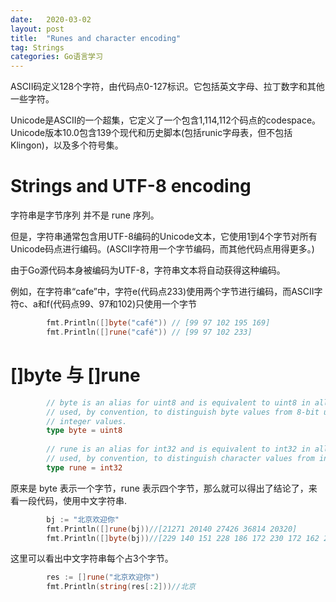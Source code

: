 ```yaml
---
date:   2020-03-02
layout: post
title:  "Runes and character encoding"
tag: Strings
categories: Go语言学习 
---
```


ASCII码定义128个字符，由代码点0-127标识。它包括英文字母、拉丁数字和其他一些字符。

Unicode是ASCII的一个超集，它定义了一个包含1,114,112个码点的codespace。Unicode版本10.0包含139个现代和历史脚本(包括runic字母表，但不包括Klingon)，以及多个符号集。


# Strings and UTF-8 encoding

字符串是字节序列 并不是 rune 序列。

但是，字符串通常包含用UTF-8编码的Unicode文本，它使用1到4个字节对所有Unicode码点进行编码。(ASCII字符用一个字节编码，而其他代码点用得更多。)

由于Go源代码本身被编码为UTF-8，字符串文本将自动获得这种编码。

例如，在字符串“cafe”中，字符e(代码点233)使用两个字节进行编码，而ASCII字符c、a和f(代码点99、97和102)只使用一个字节

```go
		fmt.Println([]byte("café")) // [99 97 102 195 169]
		fmt.Println([]rune("café")) // [99 97 102 233]
```


# []byte 与 []rune
```go
		// byte is an alias for uint8 and is equivalent to uint8 in all ways. It is
		// used, by convention, to distinguish byte values from 8-bit unsigned
		// integer values.
		type byte = uint8
		
		// rune is an alias for int32 and is equivalent to int32 in all ways. It is
		// used, by convention, to distinguish character values from integer values.
		type rune = int32
```
原来是 byte 表示一个字节，rune 表示四个字节，那么就可以得出了结论了，来看一段代码，使用中文字符串.

```go
		bj := "北京欢迎你"
		fmt.Println([]rune(bj))//[21271 20140 27426 36814 20320]
		fmt.Println([]byte(bj))//[229 140 151 228 186 172 230 172 162 232 191 142 228 189 160]
```
这里可以看出中文字符串每个占3个字节。

```go
		res := []rune("北京欢迎你")
		fmt.Println(string(res[:2]))//北京
```

